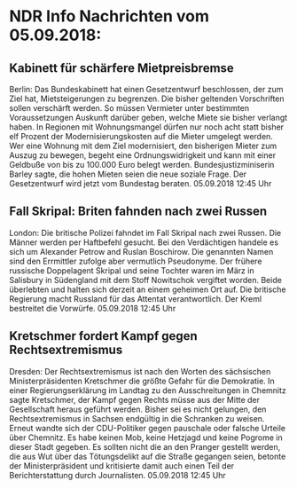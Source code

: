 # NDR Info Nachrichten vom 05.09.2018:


## Kabinett für schärfere Mietpreisbremse
Berlin: Das Bundeskabinett hat einen Gesetzentwurf beschlossen, der zum Ziel hat, Mietsteigerungen zu begrenzen. Die bisher geltenden Vorschriften sollen verschärft werden. So müssen Vermieter unter bestimmten Voraussetzungen Auskunft darüber geben, welche Miete sie bisher verlangt haben. In Regionen mit Wohnungsmangel dürfen nur noch acht statt bisher elf Prozent der Modernisierungskosten auf die Mieter umgelegt werden. Wer eine Wohnung mit dem Ziel modernisiert, den bisherigen Mieter zum Auszug zu bewegen, begeht eine Ordnungswidrigkeit und kann mit einer Geldbuße von bis zu 100.000 Euro belegt werden. Bundesjustizminiserin Barley sagte, die hohen Mieten seien die neue soziale Frage. Der Gesetzentwurf wird jetzt vom Bundestag beraten. 05.09.2018 12:45 Uhr 

## Fall Skripal: Briten fahnden nach zwei Russen
London: Die britische Polizei fahndet im Fall Skripal nach zwei Russen. Die Männer werden per Haftbefehl gesucht. Bei den Verdächtigen handele es sich um Alexander Petrow and Ruslan Boschirow. Die genannten Namen sind den Errmittler zufolge aber vermutlich Pseudonyme. Der frühere russische Doppelagent Skripal und seine Tochter waren im März in Salisbury in Südengland mit dem Stoff Nowitschok vergiftet worden. Beide überlebten und halten sich derzeit an einem geheimen Ort auf. Die britische Regierung macht Russland für das Attentat verantwortlich. Der Kreml bestreitet die Vorwürfe. 05.09.2018 12:45 Uhr 

## Kretschmer fordert Kampf gegen Rechtsextremismus
Dresden: Der Rechtsextremismus ist nach den Worten des sächsischen Ministerpräsidenten Kretschmer die größte Gefahr für die Demokratie. In einer Regierungserklärung im Landtag zu den Ausschreitungen in Chemnitz sagte Kretschmer, der Kampf gegen Rechts müsse aus der Mitte der Gesellschaft heraus geführt werden. Bisher sei es nicht gelungen, den Rechtsextremismus in Sachsen endgültig in die Schranken zu weisen. Erneut wandte sich der CDU-Politiker gegen pauschale oder falsche Urteile über Chemnitz. Es habe keinen Mob, keine Hetzjagd und keine Pogrome in dieser Stadt gegeben. Es sollten nicht die an den Pranger gestellt werden, die aus Wut über das Tötungsdelikt auf die Straße gegangen seien, betonte der Ministerpräsident und kritisierte damit auch einen Teil der Berichterstattung durch Journalisten. 05.09.2018 12:45 Uhr 
